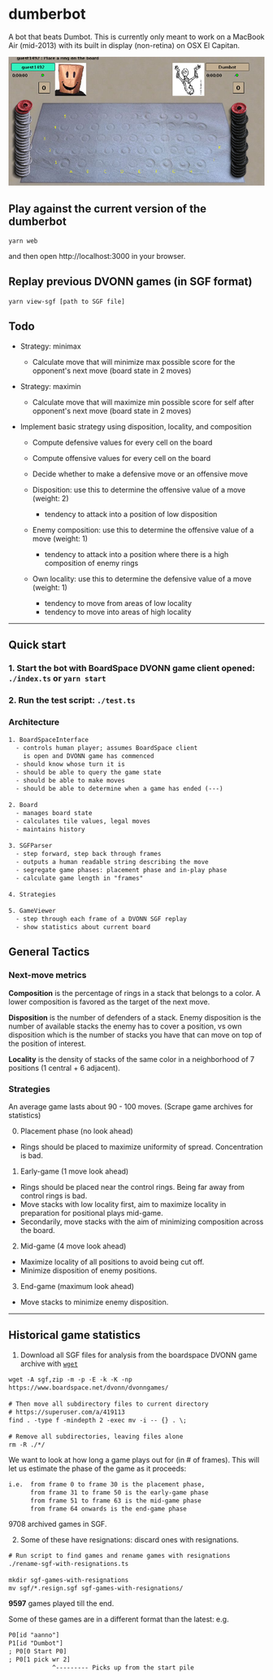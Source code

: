 # dumberbot
A bot that beats Dumbot. This is currently only meant to work on a MacBook Air (mid-2013) with its built in display (non-retina) on OSX El Capitan.

![1](board-screenshot.png)

## Play against the current version of the dumberbot

```
yarn web
```

and then open http://localhost:3000 in your browser.

## Replay previous DVONN games (in SGF format)

```
yarn view-sgf [path to SGF file]
```

## Todo

- Strategy: minimax
  - Calculate move that will minimize max possible score for the opponent's next move (board state in 2 moves)

- Strategy: maximin
  - Calculate move that will maximize min possible score for self after opponent's next move (board state in 2 moves)

- Implement basic strategy using disposition, locality, and composition
  - Compute defensive values for every cell on the board
  - Compute offensive values for every cell on the board
  - Decide whether to make a defensive move or an offensive move

  - Disposition: use this to determine the offensive value of a move (weight: 2)
    - tendency to attack into a position of low disposition
  - Enemy composition: use this to determine the offensive value of a move (weight: 1)
    - tendency to attack into a position where there is a high composition of enemy rings
  - Own locality: use this to determine the defensive value of a move (weight: 1)
    - tendency to move from areas of low locality
    - tendency to move into areas of high locality

---

## Quick start

### 1. Start the bot with BoardSpace DVONN game client opened: `./index.ts` or `yarn start` 
### 2. Run the test script: `./test.ts`

### Architecture

```
1. BoardSpaceInterface 
  - controls human player; assumes BoardSpace client 
    is open and DVONN game has commenced
  - should know whose turn it is 
  - should be able to query the game state
  - should be able to make moves
  - should be able to determine when a game has ended (---)

2. Board
  - manages board state
  - calculates tile values, legal moves
  - maintains history

3. SGFParser
  - step forward, step back through frames
  - outputs a human readable string describing the move
  - segregate game phases: placement phase and in-play phase
  - calculate game length in "frames"

4. Strategies

5. GameViewer
  - step through each frame of a DVONN SGF replay
  - show statistics about current board

```

## General Tactics

### Next-move metrics

**Composition** is the percentage of rings in a stack that belongs to a color. A lower composition is favored as the target of the next move.
 
**Disposition** is the number of defenders of a stack. Enemy disposition is the number of available 
stacks the enemy has to cover a position, vs own disposition which is the number of stacks you have
that can move on top of the position of interest.

**Locality** is the density of stacks of the same color in a neighborhood of 7 positions (1 central + 6 adjacent).

### Strategies

An average game lasts about 90 - 100 moves. (Scrape game archives for statistics)

0. Placement phase (no look ahead)
  - Rings should be placed to maximize uniformity of spread.
    Concentration is bad.

1. Early-game (1 move look ahead)
  - Rings should be placed near the control rings.
    Being far away from control rings is bad.
  - Move stacks with low locality first, aim to maximize locality in preparation for positional plays mid-game.
  - Secondarily, move stacks with the aim of minimizing composition across the board.

2. Mid-game (4 move look ahead)
  - Maximize locality of all positions to avoid being cut off.
  - Minimize disposition of enemy positions.

3. End-game (maximum look ahead)
  - Move stacks to minimize enemy disposition.


---------


## Historical game statistics

1. Download all SGF files for analysis from the boardspace DVONN game archive with [`wget`](https://stackoverflow.com/a/8756067)

```
wget -A sgf,zip -m -p -E -k -K -np https://www.boardspace.net/dvonn/dvonngames/

# Then move all subdirectory files to current directory
# https://superuser.com/a/419113
find . -type f -mindepth 2 -exec mv -i -- {} . \;

# Remove all subdirectories, leaving files alone
rm -R ./*/

```

We want to look at how long a game plays out for (in # of frames). This will let us estimate the phase of the game as it proceeds: 

```
i.e.  from frame 0 to frame 30 is the placement phase,
      from frame 31 to frame 50 is the early-game phase
      from frame 51 to frame 63 is the mid-game phase
      from frame 64 onwards is the end-game phase
```

9708 archived games in SGF.

2. Some of these have resignations: discard ones with resignations.

```
# Run script to find games and rename games with resignations
./rename-sgf-with-resignations.ts

mkdir sgf-games-with-resignations
mv sgf/*.resign.sgf sgf-games-with-resignations/
```

**9597** games played till the end.

Some of these games are in a different format than the latest:
e.g.
```
P0[id "aanno"]
P1[id "Dumbot"]
; P0[0 Start P0]
; P0[1 pick wr 2]
            ^--------- Picks up from the start pile
```

